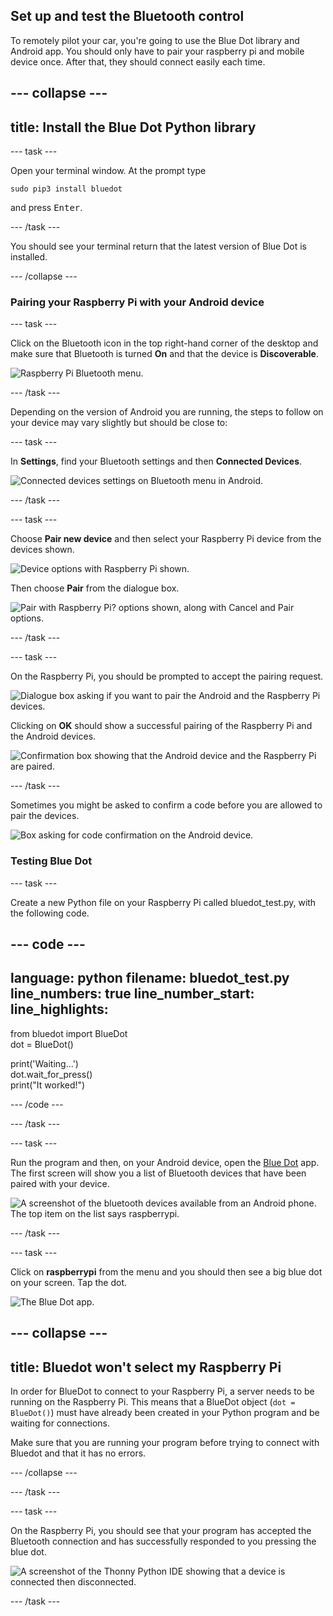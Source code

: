 ## Set up and test the Bluetooth control

To remotely pilot your car, you're going to use the Blue Dot library and Android app. You should only have to pair your raspberry pi and mobile device once. After that, they should connect easily each time.

--- collapse ---
---
title: Install the Blue Dot Python library
---

--- task ---

Open your terminal window. At the prompt type
```
sudo pip3 install bluedot
```
and press <kbd>Enter</kbd>.

--- /task ---

You should see your terminal return that the latest version of Blue Dot is installed.

--- /collapse ---

### Pairing your Raspberry Pi with your Android device

--- task ---

Click on the Bluetooth icon in the top right-hand corner of the desktop and make sure that Bluetooth is turned **On** and that the device is **Discoverable**.

![Raspberry Pi Bluetooth menu.](images/bt_rpi_1.png)

--- /task ---

Depending on the version of Android you are running, the steps to follow on your device may vary slightly but should be close to:

--- task ---

In **Settings**, find your Bluetooth settings and then **Connected Devices**.

![Connected devices settings on Bluetooth menu in Android.](images/bt_and_1.png)

--- /task ---

--- task ---

Choose **Pair new device** and then select your Raspberry Pi device from the devices shown.

![Device options with Raspberry Pi shown.](images/bt_and_2.png)

Then choose **Pair** from the dialogue box.

![Pair with Raspberry Pi? options shown, along with Cancel and Pair options.](images/bt_and_3.png)

--- /task ---

--- task ---

On the Raspberry Pi, you should be prompted to accept the pairing request.

![Dialogue box asking if you want to pair the Android and the Raspberry Pi devices.](images/bt_rpi_2.png)

Clicking on **OK** should show a successful pairing of the Raspberry Pi and the Android devices.

![Confirmation box showing that the Android device and the Raspberry Pi are paired.](imgaes/bt_rpi_3.png)

--- /task ---

Sometimes you might be asked to confirm a code before you are allowed to pair the devices.

![Box asking for code confirmation on the Android device.](images/android3.png)

### Testing Blue Dot

--- task ---

Create a new Python file on your Raspberry Pi called bluedot_test.py, with the following code.

--- code ---
---
language: python filename: bluedot_test.py line_numbers: true line_number_start:
line_highlights:
---

from bluedot import BlueDot   
dot = BlueDot()

print('Waiting...')   
dot.wait_for_press()    
print("It worked!")

--- /code ---

--- /task ---

--- task ---

Run the program and then, on your Android device, open the [Blue Dot](https://play.google.com/store/apps/details?id=com.stuffaboutcode.bluedot&hl=en_GB&gl=US) app. The first screen will show you a list of Bluetooth devices that have been paired with your device.

![A screenshot of the bluetooth devices available from an Android phone. The top item on the list says raspberrypi.](images/android4.jpeg)

--- /task ---

--- task ---

Click on **raspberrypi** from the menu and you should then see a big blue dot on your screen. Tap the dot.

![The Blue Dot app.](images/bt_and_5.png)

--- collapse ---
---
title: Bluedot won't select my Raspberry Pi
---

 In order for BlueDot to connect to your Raspberry Pi, a server needs to be running on the Raspberry Pi. This means that a BlueDot object (`dot = BlueDot()`) must have already been created in your Python program and be waiting for connections.

 Make sure that you are running your program before trying to connect with Bluedot and that it has no errors.

--- /collapse ---

--- /task ---

--- task ---

On the Raspberry Pi, you should see that your program has accepted the Bluetooth connection and has successfully responded to you pressing the blue dot.

![A screenshot of the Thonny Python IDE showing that a device is connected then disconnected.](images/thonny1.png)

--- /task ---
